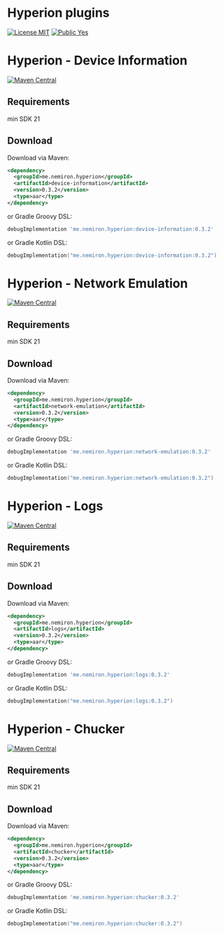 # Hyperion plugins
[![License MIT](https://img.shields.io/badge/License-MIT-blue.svg?style=flat)]()
[![Public Yes](https://img.shields.io/badge/Public-yes-green.svg?style=flat)]()

# Hyperion - Device Information
[![Maven Central](https://img.shields.io/maven-central/v/me.nemiron.hyperion/device-information.svg)](https://search.maven.org/artifact/me.nemiron.hyperion/device-information)

## Requirements
min SDK 21

Download
--------

Download via Maven:
```xml
<dependency>
  <groupId>me.nemiron.hyperion</groupId>
  <artifactId>device-information</artifactId>
  <version>0.3.2</version>
  <type>aar</type>
</dependency>
```
or Gradle Groovy DSL:
```groovy
debugImplementation 'me.nemiron.hyperion:device-information:0.3.2'
```

or Gradle Kotlin DSL:
```kotlin
debugImplementation("me.nemiron.hyperion:device-information:0.3.2")
```

# Hyperion - Network Emulation
[![Maven Central](https://img.shields.io/maven-central/v/me.nemiron.hyperion/network-emulation.svg)](https://search.maven.org/artifact/me.nemiron.hyperion/network-emulation)

## Requirements
min SDK 21

Download
--------

Download via Maven:
```xml
<dependency>
  <groupId>me.nemiron.hyperion</groupId>
  <artifactId>network-emulation</artifactId>
  <version>0.3.2</version>
  <type>aar</type>
</dependency>
```
or Gradle Groovy DSL:
```groovy
debugImplementation 'me.nemiron.hyperion:network-emulation:0.3.2'
```

or Gradle Kotlin DSL:
```kotlin
debugImplementation("me.nemiron.hyperion:network-emulation:0.3.2")
```

# Hyperion - Logs
[![Maven Central](https://img.shields.io/maven-central/v/me.nemiron.hyperion/logs.svg)](https://search.maven.org/artifact/me.nemiron.hyperion/logs)

## Requirements
min SDK 21

Download
--------

Download via Maven:
```xml
<dependency>
  <groupId>me.nemiron.hyperion</groupId>
  <artifactId>logs</artifactId>
  <version>0.3.2</version>
  <type>aar</type>
</dependency>
```
or Gradle Groovy DSL:
```groovy
debugImplementation 'me.nemiron.hyperion:logs:0.3.2'
```

or Gradle Kotlin DSL:
```kotlin
debugImplementation("me.nemiron.hyperion:logs:0.3.2")
```

# Hyperion - Chucker
[![Maven Central](https://img.shields.io/maven-central/v/me.nemiron.hyperion/chucker.svg)](https://search.maven.org/artifact/me.nemiron.hyperion/chucker)

## Requirements
min SDK 21

Download
--------

Download via Maven:
```xml
<dependency>
  <groupId>me.nemiron.hyperion</groupId>
  <artifactId>chucker</artifactId>
  <version>0.3.2</version>
  <type>aar</type>
</dependency>
```
or Gradle Groovy DSL:
```groovy
debugImplementation 'me.nemiron.hyperion:chucker:0.3.2'
```

or Gradle Kotlin DSL:
```kotlin
debugImplementation("me.nemiron.hyperion:chucker:0.3.2")
```
